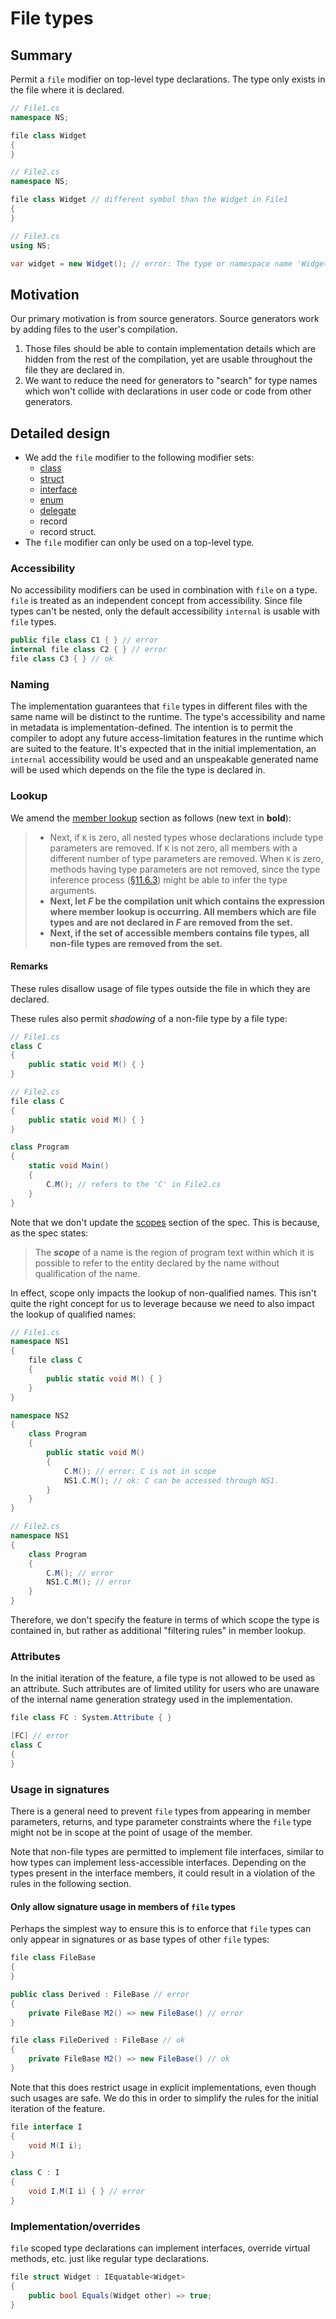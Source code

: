 # File types

## Summary
[summary]: #summary

Permit a `file` modifier on top-level type declarations. The type only exists in the file where it is declared.

```cs
// File1.cs
namespace NS;

file class Widget
{
}

// File2.cs
namespace NS;

file class Widget // different symbol than the Widget in File1
{
}

// File3.cs
using NS;

var widget = new Widget(); // error: The type or namespace name 'Widget' could not be found.
```

## Motivation
[motivation]: #motivation

Our primary motivation is from source generators. Source generators work by adding files to the user's compilation.
1. Those files should be able to contain implementation details which are hidden from the rest of the compilation, yet are usable throughout the file they are declared in.
2. We want to reduce the need for generators to "search" for type names which won't collide with declarations in user code or code from other generators.

## Detailed design
[design]: #detailed-design

- We add the `file` modifier to the following modifier sets:
  - [class](https://github.com/dotnet/csharpstandard/blob/draft-v6/standard/classes.md#1422-class-modifiers)
  - [struct](https://github.com/dotnet/csharpstandard/blob/draft-v6/standard/structs.md#1522-struct-modifiers)
  - [interface](https://github.com/dotnet/csharpstandard/blob/draft-v6/standard/interfaces.md#1722-interface-modifiers)
  - [enum](https://github.com/dotnet/csharpstandard/blob/draft-v6/standard/enums.md#183-enum-modifiers)
  - [delegate](https://github.com/dotnet/csharpstandard/blob/draft-v6/standard/delegates.md#192-delegate-declarations)
  - record
  - record struct.
- The `file` modifier can only be used on a top-level type.

### Accessibility
No accessibility modifiers can be used in combination with `file` on a type. `file` is treated as an independent concept from accessibility. Since file types can't be nested, only the default accessibility `internal` is usable with `file` types.

```cs
public file class C1 { } // error
internal file class C2 { } // error
file class C3 { } // ok
```

### Naming
The implementation guarantees that `file` types in different files with the same name will be distinct to the runtime. The type's accessibility and name in metadata is implementation-defined. The intention is to permit the compiler to adopt any future access-limitation features in the runtime which are suited to the feature. It's expected that in the initial implementation, an `internal` accessibility would be used and an unspeakable generated name will be used which depends on the file the type is declared in.

### Lookup
We amend the [member lookup](https://github.com/dotnet/csharpstandard/blob/draft-v7/standard/expressions.md#115-member-lookup) section as follows (new text in **bold**):

> - Next, if `K` is zero, all nested types whose declarations include type parameters are removed. If `K` is not zero, all members with a different number of type parameters are removed. When `K` is zero, methods having type parameters are not removed, since the type inference process ([§11.6.3](expressions.md#1163-type-inference)) might be able to infer the type arguments.
> - **Next, let *F* be the compilation unit which contains the expression where member lookup is occurring. All members which are file types and are not declared in *F* are removed from the set.**
> - **Next, if the set of accessible members contains file types, all non-file types are removed from the set.**

#### Remarks
These rules disallow usage of file types outside the file in which they are declared.

These rules also permit *shadowing* of a non-file type by a file type:
```cs
// File1.cs
class C
{
    public static void M() { }
}
```

```cs
// File2.cs
file class C
{
    public static void M() { }
}

class Program
{
    static void Main()
    {
        C.M(); // refers to the 'C' in File2.cs
    }
}
```

Note that we don't update the [scopes](https://github.com/dotnet/csharpstandard/blob/draft-v7/standard/basic-concepts.md#77-scopes) section of the spec. This is because, as the spec states:

> The ***scope*** of a name is the region of program text within which it is possible to refer to the entity declared by the name without qualification of the name.

In effect, scope only impacts the lookup of non-qualified names. This isn't quite the right concept for us to leverage because we need to also impact the lookup of qualified names:

```cs
// File1.cs
namespace NS1
{
    file class C
    {
        public static void M() { }
    }
}

namespace NS2
{
    class Program
    {
        public static void M()
        {
            C.M(); // error: C is not in scope
            NS1.C.M(); // ok: C can be accessed through NS1.
        }
    }
}
```

```cs
// File2.cs
namespace NS1
{
    class Program
    {
        C.M(); // error
        NS1.C.M(); // error
    }
}
```

Therefore, we don't specify the feature in terms of which scope the type is contained in, but rather as additional "filtering rules" in member lookup.

### Attributes
In the initial iteration of the feature, a file type is not allowed to be used as an attribute. Such attributes are of limited utility for users who are unaware of the internal name generation strategy used in the implementation.

```cs
file class FC : System.Attribute { }

[FC] // error
class C
{
}
```

### Usage in signatures
There is a general need to prevent `file` types from appearing in member parameters, returns, and type parameter constraints where the `file` type might not be in scope at the point of usage of the member.

Note that non-file types are permitted to implement file interfaces, similar to how types can implement less-accessible interfaces. Depending on the types present in the interface members, it could result in a violation of the rules in the following section.

#### Only allow signature usage in members of `file` types
Perhaps the simplest way to ensure this is to enforce that `file` types can only appear in signatures or as base types of other `file` types:

```cs
file class FileBase
{
}

public class Derived : FileBase // error
{
    private FileBase M2() => new FileBase() // error
}

file class FileDerived : FileBase // ok
{
    private FileBase M2() => new FileBase() // ok
}
```

Note that this does restrict usage in explicit implementations, even though such usages are safe. We do this in order to simplify the rules for the initial iteration of the feature.

```cs
file interface I
{
    void M(I i);
}

class C : I
{
    void I.M(I i) { } // error
}
```

### Implementation/overrides
`file` scoped type declarations can implement interfaces, override virtual methods, etc. just like regular type declarations.

```cs
file struct Widget : IEquatable<Widget>
{
    public bool Equals(Widget other) => true;
}
```
